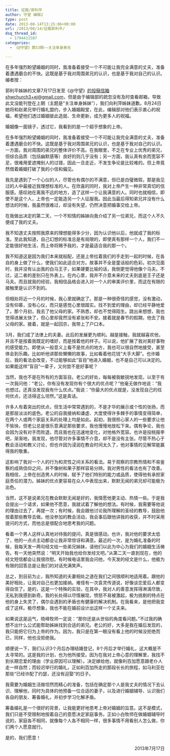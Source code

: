```yaml
---
title: 征服/郭利平
author: 守望 编辑2
type: post
date: 2013-08-14T13:25:06+00:00
url: /2013/08/14/征服郭利平/
dsq_thread_id:
  - 1794411507
categories:
  - 《@守望》第53期——关注单身弟兄

---
```

在多年强烈盼望婚姻的同时，我准备着接受一个不可能让我完全满意的丈夫，准备着遭遇磨合的不快。这既是基于我对周围弟兄的认识，也是基于我对自己的认识。<!--more-->编者按：

郭利平姊妹的文章7月17日发至《@守望》的投稿信箱shwchurch3+ej@gmail.com，但是由于编辑部的疏忽没有及时查看邮箱，导致此文没能刊登在上期（主题是“关注单身姊妹”），我们向利萍姊妹道歉。8月24日她将和赵弟兄举行婚礼盟约，步入婚姻殿堂，在此，编辑部对他们表示衷心的祝福，希望他们透过婚姻彼此造就、生命更新，成为更多人的祝福。

婚姻像一面镜子，透过它，我看到的是一个超乎想象的上帝。

在多年强烈盼望婚姻的同时，我准备着接受一个不可能让我完全满意的丈夫，准备着遭遇磨合的不快。这既是基于我对周围弟兄的认识，也是基于我对自己的认识。一方面，我对周围的弟兄的整体评价不高。在我眼里，不乏在专业上优秀的弟兄，但综合品质（包括幽默感等）良好的则几乎没有；另一方面，我认真有余而宽容不足，很难用爱遮掩别人的过错，因此一旦走近，不发生争论是比较难的。但上帝竟然借着婚姻打破了我的小信和偏见。

我先是遇到了一个心仪的人，尽管也有偶尔的不满意，但已是白璧微瑕，那是我见过的人中最接近我理想标准的人。在欣喜的同时，我对上帝产生一种非常真切的信服感。感叹祂在离我不远的地方，造了这样一个让我满意的人。同时也就相信，即使不是这个人，上帝也一定能造另一个人征服我。因此当最后得知弟兄并没有什么想法的时候，我虽然很难过，却没有失望，仍然决意把婚事交给上帝。

在我做出决定的第二天，一个不知情的姊妹向我介绍了另一位弟兄，而这个人不久便成了我的丈夫。

我不知道丈夫按照我原来的理想能得多少分，因为认识他以后，他就成了我的标准。至此我知道，自己幻想的标准总是有局限的，即使真有那样一个人，我们不一定能很好地生活，而上帝将赐予我的，才是最适合我的那一个。

我不知道这是因为我们本来就般配，还是上帝拉着我们的手走到一起的时候，在各自的身上做了什么，使我们如此适合对方。故事并不全是童话般的色彩。初次见面时，我并没有认出我的白马王子，如果硬要比喻的话，我倒更觉得他像个马夫。不过，这二者的差别只在外表上。在内心里，我并不介意未来的丈夫到底是王子还是马夫。而且就我的经验，我相信品格会进入对一个人的审美评价里，而这在有限的接触里是认识不到的。

但相处将近一个月的时候，我心里就确定了。那是一种很奇怪的感觉，没有激动，没有仰慕，没有心仪，而只是感觉心里很踏实。找不到爱的理由，却已经平静地爱了。那个月初，我去了他父母的家。不熟悉，却也不觉得陌生。跳出来想想，我也觉得进展太快了，但心里却竟然没有紧张和不安。接着就是春节的假期，他去了我父母的家。接着，就是一起回京，我带上了户口本。

3月，我们成了法律上的夫妻。此后的发展更为顺利。越是接触，我就越喜欢他，并且不是按着我既定的嗜好，而是按着他的样子。可以说，他扩展了我对美好事物的感受能力。即使从一般意义上看不是优点的地方，我也可以很自然地接受，甚至体会到乐趣。比如听他讲那些懒懒的故事，比如看着他花钱“大手大脚”。也许婚后，我的看法会改变，不过能够如此“盲目”地进入婚姻，也不是自己可以决定的。如果能这样“盲目”一辈子，又何尝不是好事呢？

当然，我也不是在所有的方面盲目。老公的好处，每每被我敏锐地发现，以至于有一次我问他：“老公，你有没有发现你有个很大的优点呢？”他毫无做作地说：“我也想过。还真没发现我有什么优点。”我说：“你最大的优点就是，没发现自己的任何优点，还活得这么坦然。”这是真话。

许多人有着突出的优点，但生活中常常遇到的，不是才华的展示或个性的张扬，而是那层淡淡的底色。老公的自我接纳和谦虚、大度使得许多棘手的事情变得简单，在两个人或两个家庭关系的处理上均是如此。起初，我很担心家人的一些要求让他不愉快，但老公总是很乐意满足那些要求，我也慢慢地放松下来。偶有争论，我也会因为没有对手而败退，而且我也在迅速地变化，对他格外宽容。也许是投桃报李吧，渐渐地，我发现，他尽管对许多事情不介意，却不是没有主张。尽管不热心于教会活动和教义讨论，但也许因为浸润在教会时间太久了，他对事情的见解常能赢得我的敬重。

这影响了我对一个人的行为和灵性之间关系的看法。易于观察的宗教热情和不易鉴察的成熟信仰之间，并不像树和果子那样容易分辨。我对男性的看法也有了改善。我相信，上帝在创造男人的时候，赋予了他们特别的能力或品质，使得他有承担家庭责任的潜力。姊妹的优点更容易在众人中表现出来，默默无闻的弟兄却可能极为出色。

当然，这不是说弟兄在教会默默无闻是好的，我情愿他更主动、热情一些。于是我会提出一个请求，如果他不愿意，我就试着了解他的想法。有时候，我需要等他说的理由过去了，再提一次；有时候，我会跟他讨论我所理解的圣经的教导，鼓励他按着那些教导去做。他没参加的教会活动，我会事后跟他讲我的收获，并不时采用提问的方式，而他总是很配合地思考我的问题。

看着一个男人这样认真地对待我的提问，真是很感动。也许，我对他的要求太低了，他的一点点主动都会让我非常惊讶和满意。最近的一次，是为婚礼准备的时候，我每天发一两句经文给一些弟兄姊妹，请他们以此为中心为我们的婚姻生活祷告。有一天他突然说：“明天开始我也给你发经文吧。”从第二天一直到现在，他的经文短信都会让我很欣慰。有时候电话里我会问他，今天发的经文是什么，他极为有限的回答总是让我们的对话充满笑声。

总之，到目前为止，我所知道的夫妻相处之道在我们之间很顺利地适用着。跟他的美好相处，让我对自己也更加接纳。难怪有一次袁灵传道说，好像谈恋爱后人都变得自信了。是的，这是一个特殊的实验，在其中，我对人的善意发挥得淋漓尽致，无私到我感到新奇。我的长处得以尽情展现，愤怒不易被激起，极为挑剔的特点在他的身上失灵了，偶尔会遇到的矛盾也有健康的解决机制。在我看来，是他把我变成了这样。极尽想象，我也不能在婚前设计出这样一个丈夫来。

如果说这是运气，晓峰牧师一定说：“那你还是从世俗的角度看问题。”不过我的确想不出什么公式能帮助姊妹找到合适的弟兄。老公的好，大多是我在婚后发现的，我只能把它归为上帝的作为。因为，我只是在第一眼没有看上他的时候没拒绝而已，同样，他也没拒绝我。

顺便说一下，我们认识3个月后办理结婚登记，8个月后才举行婚礼，这大概是不太寻常的。这是我的计划，也为他所接受。因为在我对上帝心意的理解里，我找不到长期恋爱的理由（学业原因可以理解）。决定嫁给他，就像利百加愿意跟老仆人走一样自然；而较迟举行的婚礼，正如利百加所走的那段长长的旅程，如马利亚在那些“已经许配了约瑟，还没有迎娶”的日子。

我需要为婚姻生活做坦然而精心的准备，包括在确定那个人是我丈夫的情况下去认识、理解他，同时为具体的他预备一位合适的妻子，以及进行婚姻辅导、认识我们各自的朋友、筹备婚礼，并初步学习化解矛盾。

筹备婚礼是一个很好的背景，让我能更好地思考上帝对婚姻的旨意。这不是模式，我们只是不受限制地按着自己的意愿决定家庭事务。正如小白牧师在做婚姻辅导时说的，家庭各不相同，就像每个人各不相同一样，很多事情不用看别人怎么做，你们两个人愿意就行。

是的，我们愿意！

<p align="right">
                                                 2013年7月17日
</p>